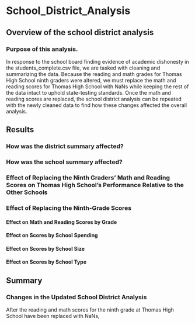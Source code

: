 # School_District_Analysis

## Overview of the school district analysis

### Purpose of this analysis.

In response to the school board finding evidence of academic dishonesty in the students_complete.csv file, we are tasked with cleaning and summarizing the data. Because the reading and math grades for Thomas High School ninth graders were altered, we must replace the math and reading scores for Thomas High School with NaNs while keeping the rest of the data intact to uphold state-testing standards. Once the math and reading scores are replaced, the school district analysis can be repeated with the newly cleaned data to find how these changes affected the overall analysis.

## Results

### How was the district summary affected?

### How was the school summary affected?

### Effect of Replacing the Ninth Graders’ Math and Reading Scores on Thomas High School’s Performance Relative to the Other Schools

### Effect of Replacing the Ninth-Grade Scores

#### Effect on Math and Reading Scores by Grade

#### Effect on Scores by School Spending

#### Effect on Scores by School Size

#### Effect on Scores by School Type

## Summary

### Changes in the Updated School District Analysis

After the reading and math scores for the ninth grade at Thomas High School have been replaced with NaNs, 